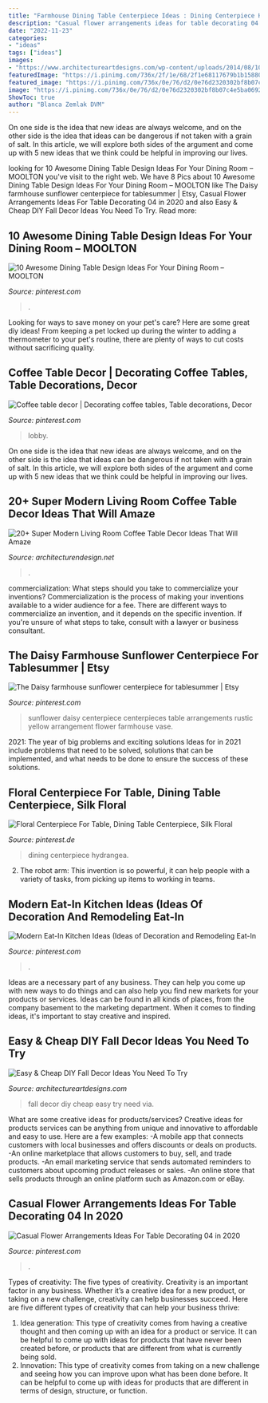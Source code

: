 ```yaml
---
title: "Farmhouse Dining Table Centerpiece Ideas : Dining Centerpiece Hydrangea"
description: "Casual flower arrangements ideas for table decorating 04 in 2020"
date: "2022-11-23"
categories:
- "ideas"
tags: ["ideas"]
images:
- "https://www.architectureartdesigns.com/wp-content/uploads/2014/08/1027.jpg"
featuredImage: "https://i.pinimg.com/736x/2f/1e/68/2f1e68117679b1b15880135e925fcc51.jpg"
featured_image: "https://i.pinimg.com/736x/0e/76/d2/0e76d2320302bf8b07c4e5ba06927134.jpg"
image: "https://i.pinimg.com/736x/0e/76/d2/0e76d2320302bf8b07c4e5ba06927134.jpg"
ShowToc: true
author: "Blanca Zemlak DVM"
---
```



On one side is the idea that new ideas are always welcome, and on the other side is the idea that ideas can be dangerous if not taken with a grain of salt. In this article, we will explore both sides of the argument and come up with 5 new ideas that we think could be helpful in improving our lives.

	

		
looking for 10 Awesome Dining Table Design Ideas For Your Dining Room – MOOLTON you've visit to the right web. We have 8 Pics about 10 Awesome Dining Table Design Ideas For Your Dining Room – MOOLTON like The Daisy farmhouse sunflower centerpiece for tablesummer | Etsy, Casual Flower Arrangements Ideas For Table Decorating 04 in 2020 and also Easy &amp; Cheap DIY Fall Decor Ideas You Need To Try. Read more:
		
    
## 10 Awesome Dining Table Design Ideas For Your Dining Room – MOOLTON

<img loading=lazy src="https://i.pinimg.com/736x/2f/1e/68/2f1e68117679b1b15880135e925fcc51.jpg" onerror="this.onerror=null;this.src='https://tse2.mm.bing.net/th?id=OIP.AvpEE5uEoT-b5Xpna9UJSQHaK-&amp;pid=15.1';" alt="10 Awesome Dining Table Design Ideas For Your Dining Room – MOOLTON">

_Source: pinterest.com_

>. 

	

Looking for ways to save money on your pet's care? Here are some great diy ideas! From keeping a pet locked up during the winter to adding a thermometer to your pet's routine, there are plenty of ways to cut costs without sacrificing quality.

    
## Coffee Table Decor | Decorating Coffee Tables, Table Decorations, Decor

<img loading=lazy src="https://i.pinimg.com/736x/0e/76/d2/0e76d2320302bf8b07c4e5ba06927134.jpg" onerror="this.onerror=null;this.src='https://tse2.mm.bing.net/th?id=OIP.JA7_86B5JBQoUB9_phgV7wHaJ3&amp;pid=15.1';" alt="Coffee table decor | Decorating coffee tables, Table decorations, Decor">

_Source: pinterest.com_

>lobby. 

	

On one side is the idea that new ideas are always welcome, and on the other side is the idea that ideas can be dangerous if not taken with a grain of salt. In this article, we will explore both sides of the argument and come up with 5 new ideas that we think could be helpful in improving our lives.

    
## 20+ Super Modern Living Room Coffee Table Decor Ideas That Will Amaze

<img loading=lazy src="https://cdn.architecturendesign.net/wp-content/uploads/2015/11/AD-21-bottle-vase-coffee-table-decor.jpg" onerror="this.onerror=null;this.src='https://tse4.mm.bing.net/th?id=OIP.kWCZLd9woBskpfGy9AqRaAHaKc&amp;pid=15.1';" alt="20+ Super Modern Living Room Coffee Table Decor Ideas That Will Amaze">

_Source: architecturendesign.net_

>. 

	

commercialization: What steps should you take to commercialize your inventions?
Commercialization is the process of making your inventions available to a wider audience for a fee. There are different ways to commercialize an invention, and it depends on the specific invention. If you're unsure of what steps to take, consult with a lawyer or business consultant.

    
## The Daisy Farmhouse Sunflower Centerpiece For Tablesummer | Etsy

<img loading=lazy src="https://i.pinimg.com/736x/29/39/1b/29391b0f37e7280207c992be3bdd9275.jpg" onerror="this.onerror=null;this.src='https://tse1.mm.bing.net/th?id=OIP.ee5eXsnuXKjO07qC_FGe2QHaLg&amp;pid=15.1';" alt="The Daisy farmhouse sunflower centerpiece for tablesummer | Etsy">

_Source: pinterest.com_

>sunflower daisy centerpiece centerpieces table arrangements rustic yellow arrangement flower farmhouse vase. 

	

2021: The year of big problems and exciting solutions
Ideas for in 2021 include problems that need to be solved, solutions that can be implemented, and what needs to be done to ensure the success of these solutions.

    
## Floral Centerpiece For Table, Dining Table Centerpiece, Silk Floral

<img loading=lazy src="https://i.pinimg.com/736x/3d/3d/f0/3d3df0be5c3bbef1b4d8f1e2dde1bc30.jpg" onerror="this.onerror=null;this.src='https://tse4.mm.bing.net/th?id=OIP.6QeOESunY8UrHM0BHLojmgHaJ3&amp;pid=15.1';" alt="Floral Centerpiece For Table, Dining Table Centerpiece, Silk Floral">

_Source: pinterest.de_

>dining centerpiece hydrangea. 

	

2. The robot arm: This invention is so powerful, it can help people with a variety of tasks, from picking up items to working in teams.

    
## Modern Eat-In Kitchen Ideas (Ideas Of Decoration And Remodeling Eat-In

<img loading=lazy src="https://i.pinimg.com/736x/85/c4/40/85c4408e57f7825356476f405c3eac14.jpg" onerror="this.onerror=null;this.src='https://tse4.mm.bing.net/th?id=OIP.TgByallkzwIXBiDZSIkoRAHaLG&amp;pid=15.1';" alt="Modern Eat-In Kitchen Ideas (Ideas of Decoration and Remodeling Eat-In">

_Source: pinterest.com_

>. 

	

Ideas are a necessary part of any business. They can help you come up with new ways to do things and can also help you find new markets for your products or services. Ideas can be found in all kinds of places, from the company basement to the marketing department. When it comes to finding ideas, it's important to stay creative and inspired.

    
## Easy &amp; Cheap DIY Fall Decor Ideas You Need To Try

<img loading=lazy src="https://www.architectureartdesigns.com/wp-content/uploads/2014/08/1027.jpg" onerror="this.onerror=null;this.src='https://tse4.mm.bing.net/th?id=OIP.kBIigFJq_RGTEpP8RQd3CQAAAA&amp;pid=15.1';" alt="Easy &amp; Cheap DIY Fall Decor Ideas You Need To Try">

_Source: architectureartdesigns.com_

>fall decor diy cheap easy try need via. 

	

What are some creative ideas for products/services?
Creative ideas for products services can be anything from unique and innovative to affordable and easy to use. Here are a few examples: 
-A mobile app that connects customers with local businesses and offers discounts or deals on products. 
-An online marketplace that allows customers to buy, sell, and trade products. 
-An email marketing service that sends automated reminders to customers about upcoming product releases or sales. 
-An online store that sells products through an online platform such as Amazon.com or eBay.

    
## Casual Flower Arrangements Ideas For Table Decorating 04 In 2020

<img loading=lazy src="https://i.pinimg.com/736x/d7/bf/cf/d7bfcf97c65c1b252f9f343c00c4ef26.jpg" onerror="this.onerror=null;this.src='https://tse4.mm.bing.net/th?id=OIP.gft9HYUfzzNCNRxtuFseZgHaLH&amp;pid=15.1';" alt="Casual Flower Arrangements Ideas For Table Decorating 04 in 2020">

_Source: pinterest.com_

>. 

	

Types of creativity: The five types of creativity.
Creativity is an important factor in any business. Whether it’s a creative idea for a new product, or taking on a new challenge, creativity can help businesses succeed. Here are five different types of creativity that can help your business thrive: 
1. Idea generation: This type of creativity comes from having a creative thought and then coming up with an idea for a product or service. It can be helpful to come up with ideas for products that have never been created before, or products that are different from what is currently being sold. 
2. Innovation: This type of creativity comes from taking on a new challenge and seeing how you can improve upon what has been done before. It can be helpful to come up with ideas for products that are different in terms of design, structure, or function. 

